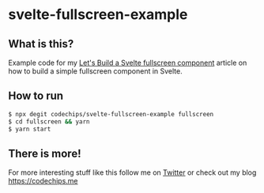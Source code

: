 # svelte-fullscreen-example

## What is this?

Example code for my [Let's Build a Svelte fullscreen component](https://codechips.me/lets-build-a-svelte-fullscreen-component/) article on how to build a simple fullscreen component in Svelte.

## How to run

```bash
$ npx degit codechips/svelte-fullscreen-example fullscreen
$ cd fullscreen && yarn
$ yarn start
```

## There is more!

For more interesting stuff like this follow me on [Twitter](https://twitter.com/codechips) or check out my blog https://codechips.me
